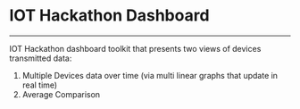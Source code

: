 # IOT Hackathon Dashboard
-----
IOT Hackathon dashboard toolkit that presents two views of devices transmitted data: 
1) Multiple Devices data over time (via multi linear graphs that update in real time)
2) Average Comparison 
